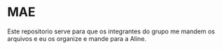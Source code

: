 # MAE
Este repositorio serve para que os integrantes do grupo me mandem os arquivos e eu os organize e mande para a Aline.
